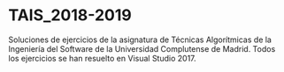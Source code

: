 # TAIS_2018-2019
Soluciones de ejercicios de la asignatura de Técnicas Algorítmicas de la Ingeniería del Software de la Universidad Complutense de Madrid.
Todos los ejercicios se han resuelto en Visual Studio 2017.
